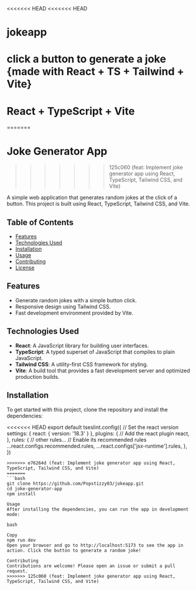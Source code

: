 <<<<<<< HEAD
<<<<<<< HEAD
# jokeapp
click a button to generate a joke {made with React + TS + Tailwind + Vite}
=======
# React + TypeScript + Vite
=======
# Joke Generator App
>>>>>>> 125c060 (feat: Implement joke generator app using React, TypeScript, Tailwind CSS, and Vite)

A simple web application that generates random jokes at the click of a button. This project is built using React, TypeScript, Tailwind CSS, and Vite.

## Table of Contents

- [Features](#features)
- [Technologies Used](#technologies-used)
- [Installation](#installation)
- [Usage](#usage)
- [Contributing](#contributing)
- [License](#license)

## Features

- Generate random jokes with a simple button click.
- Responsive design using Tailwind CSS.
- Fast development environment provided by Vite.

## Technologies Used

- **React**: A JavaScript library for building user interfaces.
- **TypeScript**: A typed superset of JavaScript that compiles to plain JavaScript.
- **Tailwind CSS**: A utility-first CSS framework for styling.
- **Vite**: A build tool that provides a fast development server and optimized production builds.

## Installation

To get started with this project, clone the repository and install the dependencies:

<<<<<<< HEAD
export default tseslint.config({
  // Set the react version
  settings: { react: { version: '18.3' } },
  plugins: {
    // Add the react plugin
    react,
  },
  rules: {
    // other rules...
    // Enable its recommended rules
    ...react.configs.recommended.rules,
    ...react.configs['jsx-runtime'].rules,
  },
})
```
>>>>>>> e76264d (feat: Implement joke generator app using React, TypeScript, Tailwind CSS, and Vite)
=======
```bash
git clone https://github.com/Popstizzy03/jokeapp.git
cd joke-generator-app
npm install

Usage
After installing the dependencies, you can run the app in development mode:

bash

Copy
npm run dev
Open your browser and go to http://localhost:5173 to see the app in action. Click the button to generate a random joke!

Contributing
Contributions are welcome! Please open an issue or submit a pull request.
>>>>>>> 125c060 (feat: Implement joke generator app using React, TypeScript, Tailwind CSS, and Vite)
